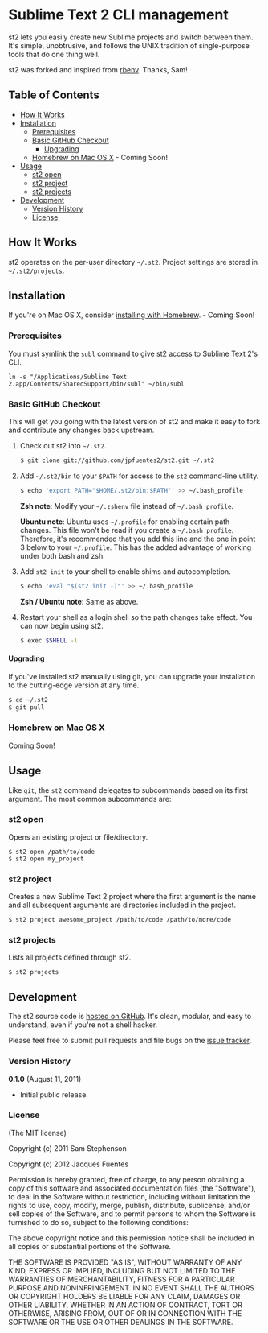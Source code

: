 # Sublime Text 2 CLI management

st2 lets you easily create new Sublime projects and switch between them. It's simple, unobtrusive, and follows the UNIX tradition of single-purpose tools that do one thing well.

st2 was forked and inspired from [rbenv][]. Thanks, Sam!

## Table of Contents

* [How It Works](#how-it-works)
* [Installation](#installation)
  * [Prerequisites](#prerequisites)
  * [Basic GitHub Checkout](#basic-github-checkout)
    * [Upgrading](#upgrading)
  * [Homebrew on Mac OS X](#homebrew-on-mac-os-x) - Coming Soon!
* [Usage](#usage)
  * [st2 open](#st2-open)
  * [st2 project](#st2-project)
  * [st2 projects](#st2-projects)
* [Development](#development)
  * [Version History](#version-history)
  * [License](#license)

## How It Works ##

st2 operates on the per-user directory `~/.st2`. Project settings are stored in `~/.st2/projects`.

## Installation ##

If you're on Mac OS X, consider
[installing with Homebrew](#homebrew-on-mac-os-x). - Coming Soon!

### Prerequisites

You must symlink the `subl` command to give st2 access to Sublime Text 2's CLI.

`ln -s "/Applications/Sublime Text 2.app/Contents/SharedSupport/bin/subl" ~/bin/subl`

### Basic GitHub Checkout ###

This will get you going with the latest version of st2 and make it
easy to fork and contribute any changes back upstream.

1. Check out st2 into `~/.st2`.

    ~~~ sh
    $ git clone git://github.com/jpfuentes2/st2.git ~/.st2
    ~~~

2. Add `~/.st2/bin` to your `$PATH` for access to the `st2`
   command-line utility.

    ~~~ sh
    $ echo 'export PATH="$HOME/.st2/bin:$PATH"' >> ~/.bash_profile
    ~~~

    **Zsh note**: Modify your `~/.zshenv` file instead of `~/.bash_profile`.

    **Ubuntu note**: Ubuntu uses `~/.profile` for enabling certain path
    changes. This file won't be read if you create a `~/.bash_profile`.
    Therefore, it's recommended that you add this line and the one in
    point 3 below to your `~/.profile`. This has the added advantage
    of working under both bash and zsh.

3. Add `st2 init` to your shell to enable shims and autocompletion.

    ~~~ sh
    $ echo 'eval "$(st2 init -)"' >> ~/.bash_profile
    ~~~

    **Zsh / Ubuntu note**: Same as above.

4. Restart your shell as a login shell so the path changes take effect.
    You can now begin using st2.

    ~~~ sh
    $ exec $SHELL -l
    ~~~

#### Upgrading ####

If you've installed st2 manually using git, you can upgrade your
installation to the cutting-edge version at any time.

~~~ sh
$ cd ~/.st2
$ git pull
~~~

### Homebrew on Mac OS X ###

Coming Soon!

## Usage ##

Like `git`, the `st2` command delegates to subcommands based on its
first argument. The most common subcommands are:

### st2 open ###

Opens an existing project or file/directory.

    $ st2 open /path/to/code
    $ st2 open my_project

### st2 project ###

Creates a new Sublime Text 2 project where the first argument is the name and all subsequent arguments are directories included in the project.

    $ st2 project awesome_project /path/to/code /path/to/more/code

### st2 projects ###

Lists all projects defined through st2.

    $ st2 projects

## Development ##

The st2 source code is [hosted on
GitHub](https://github.com/jpfuentes2/st2). It's clean, modular,
and easy to understand, even if you're not a shell hacker.

Please feel free to submit pull requests and file bugs on the [issue
tracker](https://github.com/jpfuentes2/st2/issues).

### Version History ###

**0.1.0** (August 11, 2011)

* Initial public release.

### License ###

(The MIT license)

Copyright (c) 2011 Sam Stephenson

Copyright (c) 2012 Jacques Fuentes

Permission is hereby granted, free of charge, to any person obtaining
a copy of this software and associated documentation files (the
"Software"), to deal in the Software without restriction, including
without limitation the rights to use, copy, modify, merge, publish,
distribute, sublicense, and/or sell copies of the Software, and to
permit persons to whom the Software is furnished to do so, subject to
the following conditions:

The above copyright notice and this permission notice shall be
included in all copies or substantial portions of the Software.

THE SOFTWARE IS PROVIDED "AS IS", WITHOUT WARRANTY OF ANY KIND,
EXPRESS OR IMPLIED, INCLUDING BUT NOT LIMITED TO THE WARRANTIES OF
MERCHANTABILITY, FITNESS FOR A PARTICULAR PURPOSE AND
NONINFRINGEMENT. IN NO EVENT SHALL THE AUTHORS OR COPYRIGHT HOLDERS BE
LIABLE FOR ANY CLAIM, DAMAGES OR OTHER LIABILITY, WHETHER IN AN ACTION
OF CONTRACT, TORT OR OTHERWISE, ARISING FROM, OUT OF OR IN CONNECTION
WITH THE SOFTWARE OR THE USE OR OTHER DEALINGS IN THE SOFTWARE.

  [homebrew]: http://mxcl.github.com/homebrew/
  [rbenv]: https://github.com/sstephenson/rbenv
